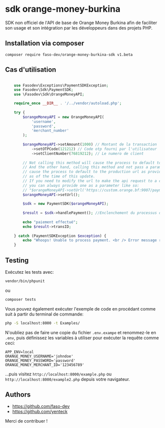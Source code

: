 # sdk orange-money-burkina  

SDK non officiel de l'API de base de Orange Money Burkina
afin de faciliter son usage et son intégration par les développeurs
dans des projets PHP.  

## Installation via composer

```shell
composer require faso-dev/orange-money-burkina-sdk v1.beta
```

## Cas d'utilisation

```php

    use Fasodev\Exceptions\PaymentSDKException;
    use Fasodev\Sdk\PaymentSDK;
    use \Fasodev\Sdk\OrangeMoneyAPI;

    require_once __DIR__ . '/../vendor/autoload.php';
    
    try {
        $orangeMoneyAPI = new OrangeMoneyAPI(
            'username',
            'password',
            'merchant_number'
        );
    
        $orangeMoneyAPI->setAmount(1000) // Montant de la transaction
            ->setOTPCode(121212) // Code otp fourni par l'utilisateur
            ->setClientNumber(76819212); // Le numero de client
            
        // Not calling this method will cause the process to default to a test url.
        // And the other hand, calling this method and not pass a parameter will
        // cause the process to default to the production url as provided by Orange Money
        // as of the time of this update.
        // If you need to modify the url to make the api request to a custom endpoint,
        // you can always provide one as a parameter like so:
        // "$orangeMoneyAPI->setUrl('https://custom.orange.bf:9007/payment');"
        $orangeMoneyAPI->setUrl();
    
        $sdk = new PaymentSDK($orangeMoneyAPI);
    
        $result = $sdk->handlePayment(); //Enclenchement du processus de paiement
    
        echo "paiement effectué";
        echo $result->transID;
    
    } catch (PaymentSDKException $exception) {
        echo "Whoops! Unable to process payment. <br /> Error message returned by request: {$exception->getMessage()}. <br /> Error code returned by request: {$exception->getCode()}";
    }
```

## Testing

Exécutez les tests avec:

```bash
vendor/bin/phpunit
```

ou

```bash
composer tests
```

Vous pouvez également exécuter l'exemple de code en procédant comme suit à partir du terminal de commande:

```bash
php -S localhost:8000 -t Examples/
```

N'oubliez pas de faire une copie du fichier `.env.exampe` et renommez-le en` .env`, puis définissez les variables à utiliser pour exécuter la requête comme ceci:

```
APP_ENV=local
ORANGE_MONEY_USERNAME='johndoe'
ORANGE_MONEY_PASSWORD='password'
ORANGE_MONEY_MERCHANT_ID='123456789'
```

...puis visitez `http://localhost:8000/example.php` ou ` http://localhost:8000/example2.php` depuis votre navigateur.

## Authors

- https://github.com/faso-dev 
- https://github.com/yenteck 

Merci de contribuer !
